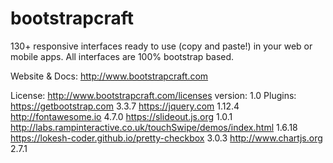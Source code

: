 # bootstrapcraft
130+ responsive interfaces ready to use (copy and paste!) in your web or mobile apps. All interfaces are 100% bootstrap based.

Website & Docs: http://www.bootstrapcraft.com

License: http://www.bootstrapcraft.com/licenses
version: 1.0
Plugins:
https://getbootstrap.com 3.3.7
https://jquery.com 1.12.4
http://fontawesome.io 4.7.0
https://slideout.js.org 1.0.1
http://labs.rampinteractive.co.uk/touchSwipe/demos/index.html 1.6.18
https://lokesh-coder.github.io/pretty-checkbox 3.0.3
http://www.chartjs.org 2.7.1
